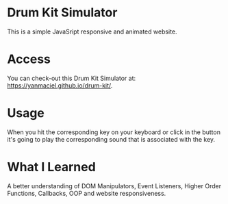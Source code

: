 # Drum Kit Simulator

This is a simple JavaSript responsive and animated website.

# Access

You can check-out this Drum Kit Simulator at: https://yanmaciel.github.io/drum-kit/.

# Usage

When you hit the corresponding key on your keyboard or click in the button it's going to play the corresponding sound that is associated with the key.

# What I Learned

A better understanding of DOM Manipulators, Event Listeners, Higher Order Functions, Callbacks, OOP and website responsiveness.
